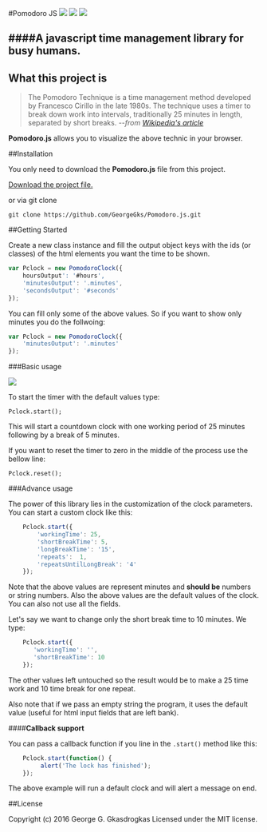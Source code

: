 #Pomodoro JS
![](https://img.shields.io/badge/version-1.0%20stable-2980b9.svg?style=flat-square) ![](https://img.shields.io/badge/ECMAScript-2015%20/%20v6-1abc9c.svg?style=flat-square) ![](https://img.shields.io/badge/license-MIT-3498db.svg?style=flat-square) 

####A javascript time management library for busy humans.
----------

## What this project is

> The Pomodoro Technique is a time management method developed by
> Francesco Cirillo in the late 1980s. The technique uses a timer to
> break down work into intervals, traditionally 25 minutes in length,
> separated by short breaks.
> *--from [Wikipedia's article](https://en.wikipedia.org/wiki/Pomodoro_Technique)*


**Pomodoro.js** allows you to visualize the above technic in your browser.

##Installation

You only need to download  the **Pomodoro.js** file from this project. 

[Download the project file.](https://github.com/GeorgeGks/Pomodoro.js/archive/master.zip)

or via git clone

`git clone https://github.com/GeorgeGks/Pomodoro.js.git`


##Getting Started

Create a new class instance and fill the output object keys with the ids (or classes) of the html elements you want the time to be shown.
```javascript
var Pclock = new PomodoroClock({
    hoursOutput': '#hours',
    'minutesOutput': '.minutes',
    'secondsOutput': '#seconds'
});
```
You can fill only some of the above values. So if you want to show only minutes you do the follwoing:
```javascript
var Pclock = new PomodoroClock({
    'minutesOutput': '.minutes'
});
```
###Basic usage

![](http://storage6.static.itmages.com/i/16/0512/h_1463068910_6833375_5046a0e223.png)

To start the timer with the default values type:

    Pclock.start();

This will start a countdown clock with one working period of 25 minutes following by a break of 5 minutes.

If you want to reset the timer to zero in the middle of the process use the bellow line:

    Pclock.reset();

###Advance usage

The power of this library lies in the customization of the clock parameters. 
You can start a custom clock like this:
```javascript
    Pclock.start({
        'workingTime': 25,
        'shortBreakTime': 5,
        'longBreakTime': '15',
        'repeats':  1,
        'repeatsUntilLongBreak': '4'
    });
```
Note that the above values are represent minutes and **should be** numbers or string numbers. Also the above values are the default values of the clock. You can also not use all the fields. 

Let's say we want to change only the short break time to 10 minutes. We type:
```javascript
    Pclock.start({
       'workingTime': '',
       'shortBreakTime': 10
    });
```
The other values left untouched so the result would be to make a  25 time work and 10 time break for one repeat. 

Also note that if we pass an empty string the program, it uses the default value (useful for html input fields that are left bank).


####**Callback support**

You can pass a callback function if you line in the `.start()` method like this:
```javascript
    Pclock.start(function() {
         alert('The lock has finished');           
    });
```
The above example will run a default clock and will alert a message on end. 

##License

Copyright (c) 2016 George G. Gkasdrogkas
Licensed under the MIT license.


